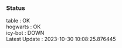 ### Status


table : OK  
hogwarts : OK  
icy-bot : DOWN  
Latest Update : 2023-10-30 10:08:25.876445
